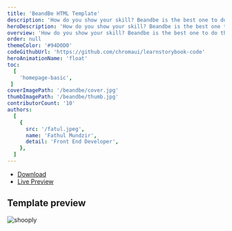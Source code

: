 ```yaml
---
title: 'BeandBe HTML Template'
description: 'How do you show your skill? Beandbe is the best one to do that. You can show a service list on this and write all of them in details.'
heroDescription: 'How do you show your skill? Beandbe is the best one to do that. You xan show a service list on this and write all of them in details.'
overview: 'How do you show your skill? Beandbe is the best one to do that. You xan show a service list on this and write all of them in details. Responsive with various screen, you can pick this template with easy customize too. Show your portfolio inside the portfolio section.'
order: null
themeColor: '#94D0D0'
codeGithubUrl: 'https://github.com/chromaui/learnstorybook-code'
heroAnimationName: 'float'
toc:
  [
    'homepage-basic',
 ]
coverImagePath: '/beandbe/cover.jpg'
thumbImagePath: '/beandbe/thumb.jpg'
contributorCount: '10'
authors:
  [
    {
      src: '/fatul.jpeg',
      name: 'Fathul Mundzir',
      detail: 'Front End Developer',
    },
  ]
---
```


<div class="btn-download">
  <ul class="listing-download">
    <li><a class="link-download paddle_button" data-theme="none" href="#!" data-product="614955">Download</a></li>
    <li><a class="link-demo" target="_blank" href="https://kontena.website/html/theme/beandbe">Live Preview</a></li>
  </ul>
</div>

<h2>Template preview</h2>

![shooply](/beandbe/beandbe.png)
